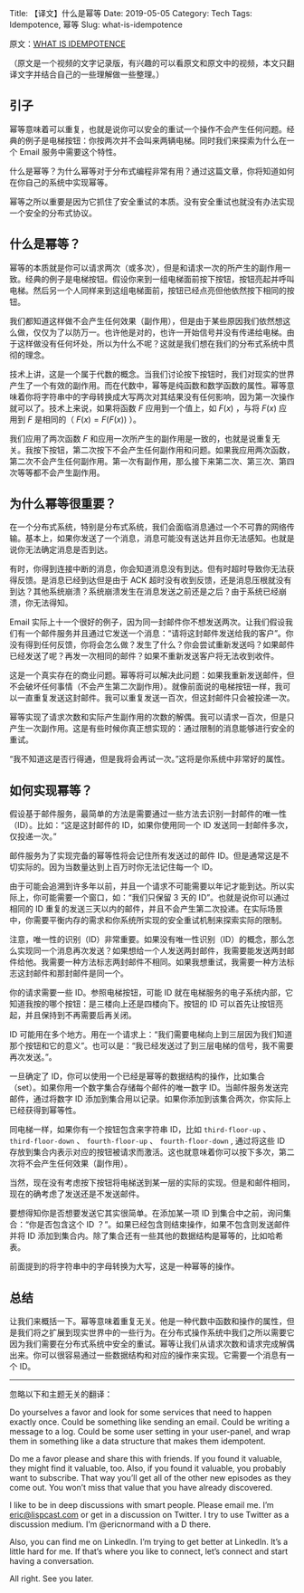 Title: 【译文】什么是幂等
Date: 2019-05-05
Category: Tech
Tags: Idempotence, 幂等
Slug: what-is-idempotence

原文：[WHAT IS IDEMPOTENCE](https://lispcast.com/what-is-idempotence/)

（原文是一个视频的文字记录版，有兴趣的可以看原文和原文中的视频，本文只翻译文字并结合自己的一些理解做一些整理。）

## 引子

幂等意味着可以重复，也就是说你可以安全的重试一个操作不会产生任何问题。经典的例子是电梯按钮：你按两次并不会叫来两辆电梯。同时我们来探索为什么在一个 Email 服务中需要这个特性。

什么是幂等？为什么幂等对于分布式编程非常有用？通过这篇文章，你将知道如何在你自己的系统中实现幂等。

幂等之所以重要是因为它抓住了安全重试的本质。没有安全重试也就没有办法实现一个安全的分布式协议。

## 什么是幂等？

幂等的本质就是你可以请求两次（或多次），但是和请求一次的所产生的副作用一致。经典的例子是电梯按钮。假设你来到一组电梯面前按下按钮，按钮亮起并呼叫电梯。然后另一个人同样来到这组电梯面前，按钮已经点亮但他依然按下相同的按钮。

我们都知道这样做不会产生任何效果（副作用），但是由于某些原因我们依然想这么做，仅仅为了以防万一。也许他是对的，也许一开始信号并没有传递给电梯。由于这样做没有任何坏处，所以为什么不呢？这就是我们想在我们的分布式系统中贯彻的理念。

技术上讲，这是一个属于代数的概念。当我们讨论按下按钮时，我们对现实的世界产生了一个有效的副作用。而在代数中，幂等是纯函数和数学函数的属性。幂等意味着你将字符串中的字母转换成大写两次对其结果没有任何影响，因为第一次操作就可以了。技术上来说，如果将函数 $F$ 应用到一个值上，如 $F(x)$ ，与将 $F(x)$ 应用到 $F$ 是相同的（ $F(x)=F(F(x))$ ）。

我们应用了两次函数 $F$ 和应用一次所产生的副作用是一致的，也就是说重复无关。我按下按钮，第二次按下不会产生任何副作用和问题。如果我应用两次函数，第二次不会产生任何副作用。第一次有副作用，那么接下来第二次、第三次、第四次等等都不会产生副作用。

## 为什么幂等很重要？

在一个分布式系统，特别是分布式系统，我们会面临消息通过一个不可靠的网络传输。基本上，如果你发送了一个消息，消息可能没有送达并且你无法感知。也就是说你无法确定消息是否到达。

有时，你得到连接中断的消息，你会知道消息没有到达。但有时超时导致你无法获得反馈。是消息已经到达但是由于 ACK 超时没有收到反馈，还是消息压根就没有到达？其他系统崩溃？系统崩溃发生在消息发送之前还是之后？由于系统已经崩溃，你无法得知。

Email 实际上十一个很好的例子，因为同一封邮件你不想发送两次。让我们假设我们有一个邮件服务并且通过它发送一个消息：“请将这封邮件发送给我的客户”。你没有得到任何反馈，你将会怎么做？发生了什么？你会尝试重新发送吗？如果邮件已经发送了呢？再发一次相同的邮件？如果不重新发送客户将无法收到收件。

这是一个真实存在的商业问题。幂等将可以解决此问题：如果我重新发送邮件，但不会破坏任何事情（不会产生第二次副作用）。就像前面说的电梯按钮一样，我可以一直重复发送这封邮件。我可以重复发送一百次，但这封邮件只会被投递一次。

幂等实现了请求次数和实际产生副作用的次数的解偶。我可以请求一百次，但是只产生一次副作用。这是有些时候你真正想实现的：通过限制的消息能够进行安全的重试。

“我不知道这是否行得通，但是我将会再试一次。”这将是你系统中非常好的属性。

## 如何实现幂等？

假设基于邮件服务，最简单的方法是需要通过一些方法去识别一封邮件的唯一性（ID）。比如：“这是这封邮件的 ID，如果你使用同一个 ID 发送同一封邮件多次，仅投递一次。”

邮件服务为了实现完备的幂等性将会记住所有发送过的邮件 ID。但是通常这是不切实际的。因为当数量达到上百万时你无法记住每一个 ID。

由于可能会追溯到许多年以前，并且一个请求不可能需要以年记才能到达。所以实际上，你可能需要一个窗口，如：“我们只保留 3 天的 ID”。也就是说你可以通过相同的 ID 重复的发送三天以内的邮件，并且不会产生第二次投递。在实际场景中，你需要平衡内存的需求和你系统所实现的安全重试机制来探索实际的限制。

注意，唯一性的识别（ID）非常重要。如果没有唯一性识别（ID）的概念，那么怎么实现同一个消息再次发送？如果想给一个人发送两封邮件，我需要能发送两封邮件给他。我需要一种方法标志两封邮件不相同。如果我想重试，我需要一种方法标志这封邮件和那封邮件是同一个。

你的请求需要一些 ID。参照电梯按钮，可能 ID 就在电梯服务的电子系统内部，它知道我按的哪个按钮：是三楼向上还是四楼向下。按钮的 ID 可以首先让按钮亮起，并且保持到不再需要后再关闭。

ID 可能用在多个地方。用在一个请求上：“我们需要电梯向上到三层因为我们知道那个按钮和它的意义”。也可以是：“我已经发送过了到三层电梯的信号，我不需要再次发送。”。

一旦确定了 ID，你可以使用一个已经是幂等的数据结构的操作，比如集合（set）。如果你用一个数字集合存储每个邮件的唯一数字 ID。当邮件服务发送完邮件，通过将数字 ID 添加到集合用以记录。如果你添加到该集合两次，你实际上已经获得到幂等性。

同电梯一样，如果你有一个按钮包含来字符串 ID，比如 `third-floor-up` 、 `third-floor-down` 、 `fourth-floor-up` 、 `fourth-floor-down` , 通过将这些 ID 存放到集合内表示对应的按钮被请求而激活。这也就意味着你可以按下多次，第二次将不会产生任何效果（副作用）。

当然，现在没有考虑按下按钮将电梯送到某一层的实际的实现。但是和邮件相同，现在的确考虑了发送还是不发送邮件。

要想得知你是否想要发送它其实很简单。在添加某一项 ID 到集合中之前，询问集合：“你是否包含这个 ID ？”。如果已经包含则结束操作，如果不包含则发送邮件并将 ID 添加到集合内。除了集合还有一些其他的数据结构是幂等的，比如哈希表。

前面提到的将字符串中的字母转换为大写，这是一种幂等的操作。

## 总结

让我们来概括一下。幂等意味着重复无关。他是一种代数中函数和操作的属性，但是我们将之扩展到现实世界中的一些行为。在分布式操作系统中我们之所以需要它因为我们需要在分布式系统中安全的重试。幂等让我们从请求次数和请求完成解偶出来。你可以很容易通过一些数据结构和对应的操作来实现。它需要一个消息有一个 ID。


------

忽略以下和主题无关的翻译：

Do yourselves a favor and look for some services that need to happen exactly once. Could be something like sending an email. Could be writing a message to a log. Could be some user setting in your user-panel, and wrap them in something like a data structure that makes them idempotent.

Do me a favor please and share this with friends. If you found it valuable, they might find it valuable, too. Also, if you found it valuable, you probably want to subscribe. That way you’ll get all of the other new episodes as they come out. You won’t miss that value that you have already discovered.

I like to be in deep discussions with smart people. Please email me. I’m eric@lispcast.com or get in a discussion on Twitter. I try to use Twitter as a discussion medium. I’m @ericnormand with a D there.

Also, you can find me on LinkedIn. I’m trying to get better at LinkedIn. It’s a little hard for me. If that’s where you like to connect, let’s connect and start having a conversation.

All right. See you later.
